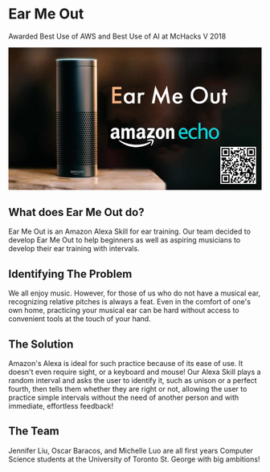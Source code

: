 # Ear Me Out
Awarded Best Use of AWS and Best Use of AI at McHacks V 2018

![logo image](earmeout-image.png)

## What does Ear Me Out do?
Ear Me Out is an Amazon Alexa Skill for ear training. Our team decided to develop Ear Me Out to help beginners as well as aspiring musicians to develop their ear training with intervals.

## Identifying The Problem
We all enjoy music. However, for those of us who do not have a musical ear, recognizing relative pitches is always a feat.
Even in the comfort of one's own home, practicing your musical ear can be hard without access to convenient tools at the touch of your hand.

## The Solution
Amazon's Alexa is ideal for such practice because of its ease of use. It doesn't even require sight, or a keyboard and mouse!  Our Alexa Skill plays a random interval and asks the user to identify it, such as unison or a perfect fourth, then tells them whether they are right or not, allowing the user to practice simple intervals without the need of another person and with immediate, effortless feedback!

## The Team
Jennifer Liu, Oscar Baracos, and Michelle Luo are all first years Computer Science students at the University of Toronto St. George with big ambitions!
